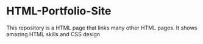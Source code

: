 # HTML-Portfolio-Site
This repository is a HTML page that links many other HTML pages. It shows amazing HTML skills and CSS design 
